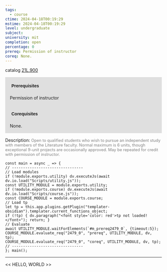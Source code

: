 ```yaml
---
tags:
  - course
ctime: 2024-04-18T00:19:29
mstime: 2024-04-18T00:19:29
level: undergraduate
subject: 
university: mit
completion: open
percentage: 0
prereq: Permission of instructor
coreq: None.
---
```


catalog [21L.900](http://student.mit.edu/catalog/m21La.html#21L.900)

<span style="display: block; padding: 15px; background-color: rgb(100, 100, 100, 0.2);"><font id="m_prereq2479_0" style="display: block; font-family: Arial, sans-serif; font-weight: bold; padding: 5px">Prerequisites</font><br><span id="prereq2479_0">Permission of instructor</span></span>
<span style="display: block; padding: 15px; background-color: rgb(100, 100, 100, 0.2);"><font id="m_coreq2479_0" style="display: block; font-family: Arial, sans-serif; font-weight: bold; padding: 5px">Corequisites</font><br><span id="coreq2479_0">None.</span></span>

<font style="">Description:</font>
<font style="color: grey; font-size: 0.8rem;">Open to qualified students who wish to pursue an independent study with members of the Literature faculty. Normal maximum is 6 units, though exceptional 9-unit projects are occasionally approved. May be repeated for credit with permission of instructor.</font>

```dataviewjs
const main = async _ => {
// --------------------------------
// Load modules
if (!module.exports.utility) dv.executeJs(await dv.io.load("Scripts/utility.js"));
const UTILITY_MODULE = module.exports.utility;
if (!module.exports.course) dv.executeJs(await dv.io.load("Scripts/course.js"));
const COURSE_MODULE = module.exports.course;
// Load tp
let tp = this.app.plugins.getPlugin("templater-obsidian").templater.current_functions_object;
if (!tp) { dv.paragraph("<font style='color: red'>tp not loaded!</font>"); return; }
// Evaluate
await UTILITY_MODULE.waitForElements(`#m_prereq2479_0`, {timeout:5});
COURSE_MODULE.evaluate_req("2479_0", "prereq", UTILITY_MODULE, dv, tp);
COURSE_MODULE.evaluate_req("2479_0", "coreq", UTILITY_MODULE, dv, tp);
// --------------------------------
}; main();
```

---

<< HELLO, WORLD >>
